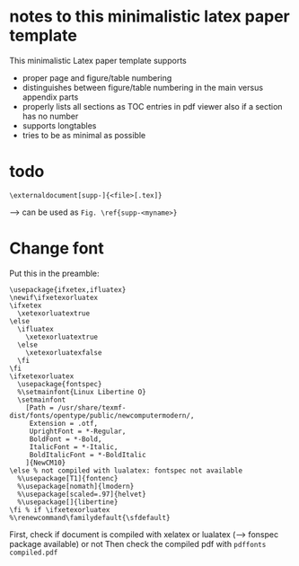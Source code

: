 # notes to this minimalistic latex paper template

This minimalistic Latex paper template supports
- proper page and figure/table numbering
- distinguishes between figure/table numbering in the main versus appendix parts
- properly lists all sections as TOC entries in pdf viewer also if a section has no number
- supports longtables
- tries to be as minimal as possible

# todo

```
\externaldocument[supp-]{<file>[.tex]}
```
--> can be used as `Fig. \ref{supp-<myname>}`

# Change font

Put this in the preamble:
```
\usepackage{ifxetex,ifluatex}
\newif\ifxetexorluatex
\ifxetex
  \xetexorluatextrue
\else
  \ifluatex
    \xetexorluatextrue
  \else
    \xetexorluatexfalse
  \fi
\fi
\ifxetexorluatex
  \usepackage{fontspec}
  %\setmainfont{Linux Libertine O}
  \setmainfont
    [Path = /usr/share/texmf-dist/fonts/opentype/public/newcomputermodern/,
     Extension = .otf,
     UprightFont = *-Regular,
     BoldFont = *-Bold,
     ItalicFont = *-Italic,
     BoldItalicFont = *-BoldItalic
    ]{NewCM10}
\else % not compiled with lualatex: fontspec not available
  %\usepackage[T1]{fontenc}
  %\usepackage[nomath]{lmodern}
  %\usepackage[scaled=.97]{helvet}
  %\usepackage[]{libertine}
\fi % if \ifxetexorluatex
%\renewcommand\familydefault{\sfdefault}
```

First, check if document is compiled with xelatex or lualatex (--> fonspec package available) or not
Then check the compiled pdf with `pdffonts compiled.pdf`

